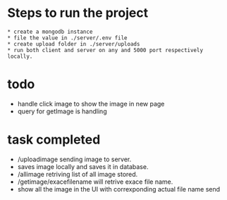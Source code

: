 # Steps to run the project

    * create a mongodb instance
    * file the value in ./server/.env file
    * create upload folder in ./server/uploads
    * run both client and server on any and 5000 port respectively locally.

# todo

- handle click image to show the image in new page
- query for getImage is handling

# task completed

- /uploadimage sending image to server.
- saves image locally and saves it in database.
- /allimage retriving list of all image stored.
- /getimage/exacefilename will retrive exace file name.
- show all the image in the UI with correxponding actual file name send
